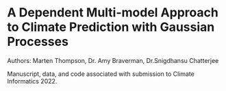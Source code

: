 # A Dependent Multi-model Approach to Climate Prediction with Gaussian Processes

Authors: Marten Thompson, Dr. Amy Braverman, Dr.Snigdhansu Chatterjee

Manuscript, data, and code associated with submission to Climate Informatics 2022. 

